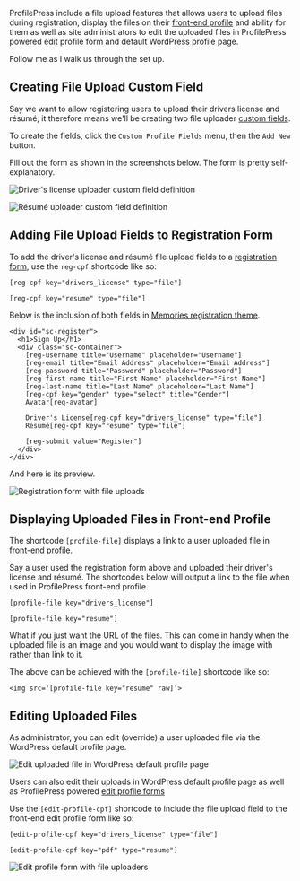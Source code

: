 ProfilePress include a file upload features that allows users to upload files during registration, display the files on their [front-end profile](../build/user-profile.md) and ability for them as well as site administrators to edit the uploaded files in  ProfilePress powered edit profile form and default WordPress profile page.

Follow me as I walk us through the set up.

## Creating File Upload Custom Field
Say we want to allow registering users to upload their drivers license and résumé, it therefore means we'll be creating two file uploader [custom fields](custom-fields.md).

To create the fields, click the `Custom Profile Fields` menu, then the `Add New` button.

Fill out the form as shown in the screenshots below. The form is pretty self-explanatory.

![Driver's license uploader custom field definition](img/driver-license-uploader.png)

![Résumé uploader custom field definition](img/resume-uploader.png)


## Adding File Upload Fields to Registration Form

To add the driver's license and résumé file upload fields to a [registration form](../build/registration-form.md), use the `reg-cpf` shortcode like so:

```
[reg-cpf key="drivers_license" type="file"]

[reg-cpf key="resume" type="file"]
```

Below is the inclusion of both fields in [Memories registration theme](http://profilepress.net/downloads/memories-registration-theme/).

```
<div id="sc-register">
  <h1>Sign Up</h1>
  <div class="sc-container">
    [reg-username title="Username" placeholder="Username"]
    [reg-email title="Email Address" placeholder="Email Address"]
    [reg-password title="Password" placeholder="Password"]
    [reg-first-name title="First Name" placeholder="First Name"]
    [reg-last-name title="Last Name" placeholder="Last Name"]
    [reg-cpf key="gender" type="select" title="Gender"]
    Avatar[reg-avatar]

    Driver's License[reg-cpf key="drivers_license" type="file"]
    Résumé[reg-cpf key="resume" type="file"]

    [reg-submit value="Register"]
  </div>
</div>
```

And here is its preview.

![Registration form with file uploads](img/registration-form-with-uploader.png)



## Displaying Uploaded Files in Front-end Profile

The shortcode `[profile-file]` displays a link to a user uploaded file in [front-end profile](../build/user-profile.md).

Say a user used the registration form above and uploaded their driver's license and résumé. The shortcodes below will output a link to the file when used in ProfilePress front-end profile.

```
[profile-file key="drivers_license"]

[profile-file key="resume"]
```

What if you just want the URL of the files. This can come in handy when the uploaded file is an image and you would want to display the image with rather than link to it.

The above can be achieved with the `[profile-file]` shortcode like so:

```
<img src='[profile-file key="resume" raw]'>
```


## Editing Uploaded Files

As administrator, you can edit (override) a user uploaded file via the WordPress default profile page.

![Edit uploaded file in WordPress default profile page](img/wp-profile-edit-upload.png)



Users can also edit their uploads in WordPress default profile page as well as ProfilePress powered [edit profile forms](../build/edit-profile.md)


Use the `[edit-profile-cpf]` shortcode to include the file upload field to the front-end edit profile form like so:


```
[edit-profile-cpf key="drivers_license" type="file"]

[edit-profile-cpf key="pdf" type="resume"]
```

![Edit profile form with file uploaders](img/edit-profile-file-upload.png)
